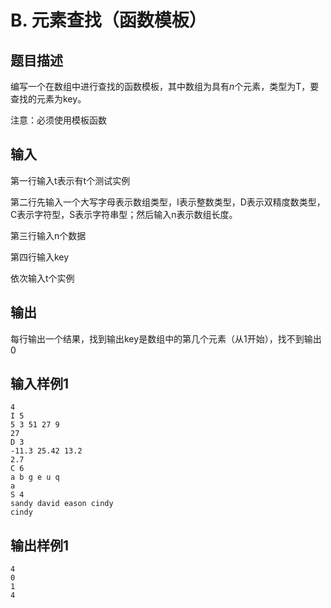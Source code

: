# B. 元素查找（函数模板）

## 题目描述

编写一个在数组中进行查找的函数模板，其中数组为具有*n*个元素，类型为T，要查找的元素为key。

注意：必须使用模板函数

## 输入

第一行输入t表示有t个测试实例

第二行先输入一个大写字母表示数组类型，I表示整数类型，D表示双精度数类型，C表示字符型，S表示字符串型；然后输入n表示数组长度。

第三行输入n个数据

第四行输入key

依次输入t个实例

 

## 输出

每行输出一个结果，找到输出key是数组中的第几个元素（从1开始），找不到输出0

## 输入样例1 

```
4
I 5
5 3 51 27 9
27
D 3
-11.3 25.42 13.2
2.7
C 6
a b g e u q
a
S 4
sandy david eason cindy
cindy
```

## 输出样例1

```
4
0
1
4

```

